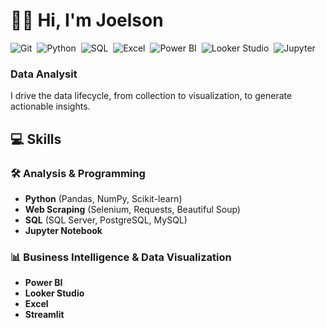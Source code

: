 # :technologist: Hi, I'm Joelson

![Git](https://img.shields.io/badge/GIT-E44C30?style=for-the-badge&logo=git&logoColor=white)&nbsp;
![Python](https://img.shields.io/badge/python-3670A0?style=for-the-badge&logo=python&logoColor=ffdd54)&nbsp;
![SQL](https://img.shields.io/badge/SQL-025E8C?style=for-the-badge)&nbsp;
![Excel](https://img.shields.io/badge/Microsoft_Excel-217346?style=for-the-badge&logo=microsoft-excel&logoColor=white)&nbsp;
![Power BI](https://img.shields.io/badge/PowerBI-F2C811?style=for-the-badge&logo=powerbi&logoColor=black)&nbsp;
![Looker Studio](https://img.shields.io/badge/Looker_Studio-4285F4?style=for-the-badge&logo=looker&logoColor=white)&nbsp;
![Jupyter](https://img.shields.io/badge/Jupyter-F37626.svg?style=for-the-badge&logo=Jupyter&logoColor=white)&nbsp;

### Data Analysit
I drive the data lifecycle, from collection to visualization, to generate actionable insights.

## 💻 Skills

### :hammer_and_wrench: Analysis & Programming
- **Python** (Pandas, NumPy, Scikit-learn)
- **Web Scraping** (Selenium, Requests, Beautiful Soup)
- **SQL** (SQL Server, PostgreSQL, MySQL)
- **Jupyter Notebook**

### :bar_chart: Business Intelligence & Data Visualization
- **Power BI**
- **Looker Studio**
- **Excel**
- **Streamlit**
